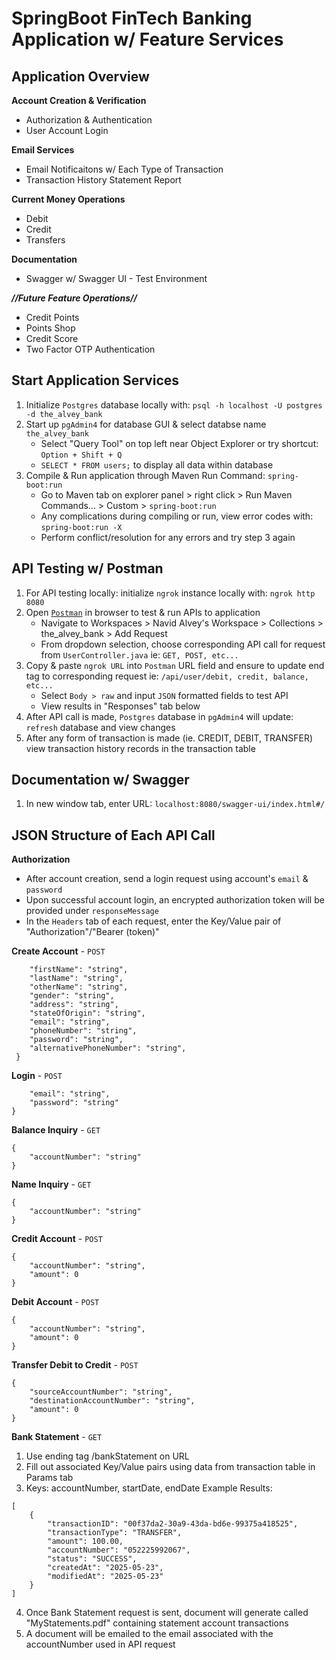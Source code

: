 # SpringBoot FinTech Banking Application w/ Feature Services

## Application Overview
**Account Creation & Verification**
- Authorization & Authentication
- User Account Login

**Email Services**
- Email Notificaitons w/ Each Type of Transaction
- Transaction History Statement Report

**Current Money Operations**
- Debit
- Credit
- Transfers

**Documentation**
- Swagger w/ Swagger UI - Test Environment

***//Future Feature Operations//***
- Credit Points
- Points Shop
- Credit Score
- Two Factor OTP Authentication

## Start Application Services
1. Initialize `Postgres` database locally with: `psql -h localhost -U postgres -d the_alvey_bank`
2. Start up `pgAdmin4` for database GUI & select databse name `the_alvey_bank`
    - Select "Query Tool" on top left near Object Explorer or try shortcut: `Option + Shift + Q`
    - `SELECT * FROM users;` to display all data within database
3. Compile & Run application through Maven Run Command: `spring-boot:run`
    - Go to Maven tab on explorer panel > right click > Run Maven Commands... > Custom > `spring-boot:run`
    - Any complications during compiling or run, view error codes with: `spring-boot:run -X`
    - Perform conflict/resolution for any errors and try step 3 again
## API Testing w/ Postman
1. For API testing locally: initialize `ngrok` instance locally with: `ngrok http 8080`
2. Open <a href="https://navidalvey.postman.co/workspace/Navid-Alvey's-Workspace~5700eab0-164a-4a6d-88b7-377e2fb695fc/request/44583731-bcbb1d5f-8393-4bb6-8c1d-1636b4c9fa29" target="_blank">`Postman`</a> in browser to test & run APIs to application
    - Navigate to Workspaces > Navid Alvey's Workspace > Collections > the_alvey_bank > Add Request
    - From dropdown selection, choose corresponding API call for request from `UserController.java` ie: `GET, POST, etc...`
3. Copy & paste `ngrok URL` into `Postman` URL field and ensure to update end tag to corresponding request ie: `/api/user/debit, credit, balance, etc...`
    - Select `Body > raw` and input `JSON` formatted fields to test API
    - View results in "Responses" tab below
4. After API call is made, `Postgres` database in `pgAdmin4` will update: `refresh` database and view changes
5. After any form of transaction is made (ie. CREDIT, DEBIT, TRANSFER) view transaction history records in the transaction table

## Documentation w/ Swagger
1. In new window tab, enter URL: `localhost:8080/swagger-ui/index.html#/`

## JSON Structure of Each API Call
**Authorization**
- After account creation, send a login request using account's `email` & `password`
- Upon successful account login, an encrypted authorization token will be provided under `responseMessage`
- In the `Headers` tab of each request, enter the Key/Value pair of "Authorization"/"Bearer (token)"

**Create Account** - `POST`
```{
    "firstName": "string",
    "lastName": "string",
    "otherName": "string",
    "gender": "string",
    "address": "string",
    "stateOfOrigin": "string",
    "email": "string",
    "phoneNumber": "string",
    "password": "string",
    "alternativePhoneNumber": "string",
 }
 ```

**Login** - `POST`
```{
    "email": "string",
    "password": "string"
}
```

**Balance Inquiry** - `GET`
```
{
    "accountNumber": "string"
}
```

**Name Inquiry** - `GET`
```
{
    "accountNumber": "string"
}
```

**Credit Account** - `POST`
```
{
    "accountNumber": "string",
    "amount": 0
}
```

**Debit Account** - `POST`
```
{
    "accountNumber": "string",
    "amount": 0
}
```

**Transfer Debit to Credit** - `POST`
```
{
    "sourceAccountNumber": "string",
    "destinationAccountNumber": "string",
    "amount": 0
}
```
**Bank Statement** - `GET`
1. Use ending tag /bankStatement on URL
2. Fill out associated Key/Value pairs using data from transaction table in Params tab
3. Keys: accountNumber, startDate, endDate
Example Results:
```
[
    {
        "transactionID": "00f37da2-30a9-43da-bd6e-99375a418525",
        "transactionType": "TRANSFER",
        "amount": 100.00,
        "accountNumber": "052225992067",
        "status": "SUCCESS",
        "createdAt": "2025-05-23",
        "modifiedAt": "2025-05-23"
    }
]
```
4. Once Bank Statement request is sent, document will generate called "MyStatements.pdf" containing statement account transactions
5. A document will be emailed to the email associated with the accountNumber used in API request